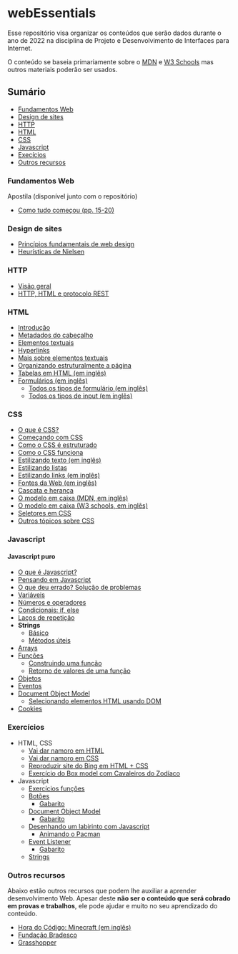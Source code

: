 # webEssentials

Esse repositório visa organizar os conteúdos que serão dados durante o ano de 2022 na disciplina de Projeto e 
Desenvolvimento de Interfaces para Internet.

O conteúdo se baseia primariamente sobre o [MDN](https://developer.mozilla.org/pt-BR/) e 
[W3 Schools](https://www.w3schools.com) mas outros materiais poderão ser usados.

## Sumário

* [Fundamentos Web](#fundamentos-web)
* [Design de sites](#design-de-sites)
* [HTTP](#http)
* [HTML](#html)
* [CSS](#css)
* [Javascript](#javascript)
* [Execícios](#exercícios)
* [Outros recursos](#outros-recursos)

### Fundamentos Web

Apostila (disponível junto com o repositório)

* <a href="fundamentos_desenvolvimento_web (pronatec).pdf#page=15">Como tudo começou (pp. 15-20)</a>

### Design de sites

* [Princípios fundamentais de web design](https://desenvolvimentoparaweb.com/ux/4-principios-fundamentais-design/)
* [Heurísticas de Nielsen](https://brasil.uxdesign.cc/10-heur%C3%ADsticas-de-nielsen-para-o-design-de-interface-58d782821840)

### HTTP

* [Visão geral](https://developer.mozilla.org/pt-BR/docs/Web/HTTP/Overview)
* [HTTP, HTML e protocolo REST](https://tableless.com.br/o-grande-desencontro-http-com-o-html/)

### HTML

* [Introdução](https://developer.mozilla.org/pt-BR/docs/Learn/HTML/Introduction_to_HTML/Getting_started)
* [Metadados do cabeçalho](https://developer.mozilla.org/pt-BR/docs/Learn/HTML/Introduction_to_HTML/The_head_metadata_in_HTML)
* [Elementos textuais](https://developer.mozilla.org/pt-BR/docs/Learn/HTML/Introduction_to_HTML/HTML_text_fundamentals)
* [Hyperlinks](https://developer.mozilla.org/pt-BR/docs/Learn/HTML/Introduction_to_HTML/Creating_hyperlinks)
* [Mais sobre elementos textuais](https://developer.mozilla.org/pt-BR/docs/Learn/HTML/Introduction_to_HTML/Advanced_text_formatting)
* [Organizando estruturalmente a página](https://developer.mozilla.org/pt-BR/docs/Learn/HTML/Introduction_to_HTML/Document_and_website_structure)
* [Tabelas em HTML (em inglês)](https://developer.mozilla.org/en-US/docs/Learn/HTML/Tables/Basics)
* [Formulários (em inglês)](https://www.w3schools.com/html/html_forms.asp)
    * [Todos os tipos de formulário (em inglẽs)](https://www.w3schools.com/html/html_form_elements.asp)
    * [Todos os tipos de input (em inglẽs)](https://www.w3schools.com/html/html_form_input_types.asp)

### CSS

* [O que é CSS?](https://developer.mozilla.org/pt-BR/docs/Learn/CSS/First_steps/What_is_CSS)
* [Começando com CSS](https://developer.mozilla.org/pt-BR/docs/Learn/CSS/First_steps/Getting_started)
* [Como o CSS é estruturado](https://developer.mozilla.org/pt-BR/docs/Learn/CSS/First_steps/How_CSS_is_structured)
* [Como o CSS funciona](https://developer.mozilla.org/pt-BR/docs/Learn/CSS/First_steps/How_CSS_works)
* [Estilizando texto (em inglês)](https://developer.mozilla.org/en-US/docs/Learn/CSS/Styling_text/Fundamentals)
* [Estilizando listas](https://developer.mozilla.org/pt-BR/docs/Learn/CSS/Styling_text/Styling_lists)
* [Estilizando links (em inglês)](https://developer.mozilla.org/en-US/docs/Learn/CSS/Styling_text/Styling_links)
* [Fontes da Web (em inglês)](https://developer.mozilla.org/en-US/docs/Learn/CSS/Styling_text/Web_fonts)
* [Cascata e herança](https://developer.mozilla.org/pt-BR/docs/Learn/CSS/Building_blocks/Cascade_and_inheritance)
* [O modelo em caixa (MDN, em inglês)](https://developer.mozilla.org/pt-BR/docs/Learn/CSS/Building_blocks/The_box_model)
* [O modelo em caixa (W3 schools, em inglês)](https://www.w3schools.com/css/css_boxmodel.asp)
* [Seletores em CSS](https://developer.mozilla.org/pt-BR/docs/Learn/CSS/Building_blocks/Selectors)
* [Outros tópicos sobre CSS](https://developer.mozilla.org/pt-BR/docs/Learn/CSS/Building_blocks)

### Javascript

#### Javascript puro

* [O que é Javascript?](https://developer.mozilla.org/pt-BR/docs/Learn/JavaScript/First_steps/What_is_JavaScript)
* [Pensando em Javascript](https://developer.mozilla.org/pt-BR/docs/Learn/JavaScript/First_steps/A_first_splash)
* [O que deu errado? Solução de problemas](https://developer.mozilla.org/pt-BR/docs/Learn/JavaScript/First_steps/What_went_wrong)
* [Variáveis](https://developer.mozilla.org/pt-BR/docs/Learn/JavaScript/First_steps/Variables)
* [Números e operadores](https://developer.mozilla.org/pt-BR/docs/Learn/JavaScript/First_steps/Math)
* [Condicionais: if, else](https://developer.mozilla.org/pt-BR/docs/Learn/JavaScript/Building_blocks/conditionals)
* [Laços de repetição](https://developer.mozilla.org/pt-BR/docs/Learn/JavaScript/Building_blocks/Looping_code)
* **Strings**
  * [Básico](https://developer.mozilla.org/pt-BR/docs/Learn/JavaScript/First_steps/Strings)
  * [Métodos úteis](https://developer.mozilla.org/pt-BR/docs/Learn/JavaScript/First_steps/Useful_string_methods)
* [Arrays](https://developer.mozilla.org/pt-BR/docs/Learn/JavaScript/First_steps/Arrays)
* [Funções](https://developer.mozilla.org/pt-BR/docs/Learn/JavaScript/Building_blocks/Functions)
  * [Construindo uma função](https://developer.mozilla.org/pt-BR/docs/Learn/JavaScript/Building_blocks/Build_your_own_function)
  * [Retorno de valores de uma função](https://developer.mozilla.org/pt-BR/docs/Learn/JavaScript/Building_blocks/Return_values)
* [Objetos](https://developer.mozilla.org/pt-BR/docs/Learn/JavaScript/Objects/Basics)
* [Eventos](https://developer.mozilla.org/pt-BR/docs/Learn/JavaScript/Building_blocks/Events)
* [Document Object Model](https://developer.mozilla.org/pt-BR/docs/Web/API/Document_Object_Model/Introduction)
  * [Selecionando elementos HTML usando DOM](https://developer.mozilla.org/en-US/docs/Web/API/Document_object_model/Locating_DOM_elements_using_selectors)
* [Cookies](https://developer.mozilla.org/pt-BR/docs/Web/HTTP/Cookies)

### Exercícios

* HTML, CSS
    * [Vai dar namoro em HTML](atividades/html_css/reproduzir_markdown.md)
    * [Vai dar namoro em CSS](atividades/html_css/markdown_v2.md)
    * [Reproduzir site do Bing em HTML + CSS](atividades/html_css/reproduzir_bing.md)
    * [Exercício do Box model com Cavaleiros do Zodíaco](atividades/html_css/box_model.md)
* Javascript
  * [Exercícios funções](atividades/javascript/functions/funcoes.md)
  * [Botões](atividades/javascript/functions/botoes.md)
    * [Gabarito](atividades/javascript/functions/gabarito_botoes.html)
  * [Document Object Model](atividades/javascript/functions/dom.md)
    * [Gabarito](atividades/javascript/functions/gabarito_dom.md)
  * [Desenhando um labirinto com Javascript](atividades/javascript/canvas/labirinto.html)
    * [Animando o Pacman](atividades/javascript/canvas/labirinto_v2.html)
  * [Event Listener](atividades/javascript/functions/event_listener.md)
    * [Gabarito](atividades/javascript/functions/gabarito_event_listener.html)
  * [Strings](atividades/javascript/functions/strings.md)

### Outros recursos

Abaixo estão outros recursos que podem lhe auxiliar a aprender desenvolvimento Web. Apesar deste **não ser o conteúdo 
que será cobrado em provas e trabalhos**, ele pode ajudar e muito no seu aprendizado do conteúdo.

* [Hora do Código: Minecraft (em inglês)](https://code.org/minecraft)
* [Fundação Bradesco](https://www.ev.org.br/areas-de-interesse/tecnologia)
* [Grasshopper](https://grasshopper.app/pt_br/)

